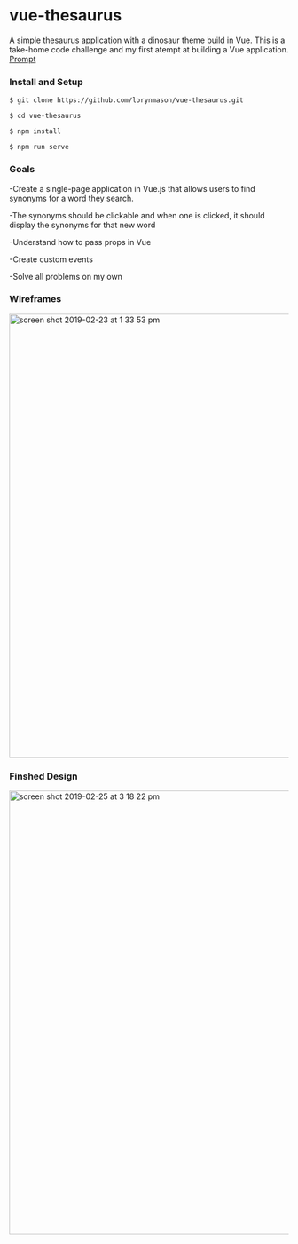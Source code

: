 # vue-thesaurus

A simple thesaurus application with a dinosaur theme build in Vue. This is a take-home code challenge and my first atempt at building a Vue application. [Prompt](https://gist.github.com/letakeane/5b8280fdabddcf2f92ae7eac148c3fb1) 

### Install and Setup

```
$ git clone https://github.com/lorynmason/vue-thesaurus.git

$ cd vue-thesaurus

$ npm install

$ npm run serve
```

### Goals

  -Create a single-page application in Vue.js that allows users to find synonyms for a word they search.

  -The synonyms should be clickable and when one is clicked, it should display the synonyms for that new word

  -Understand how to pass props in Vue

  -Create custom events

  -Solve all problems on my own 

### Wireframes

<img width="800" alt="screen shot 2019-02-23 at 1 33 53 pm" src="https://user-images.githubusercontent.com/40005248/53372408-0359fd80-3910-11e9-9ca8-5a13e0591899.png">

### Finshed Design

<img width="800" alt="screen shot 2019-02-25 at 3 18 22 pm" src="https://user-images.githubusercontent.com/40005248/53372659-ac085d00-3910-11e9-8454-4f2568870a5d.png">
